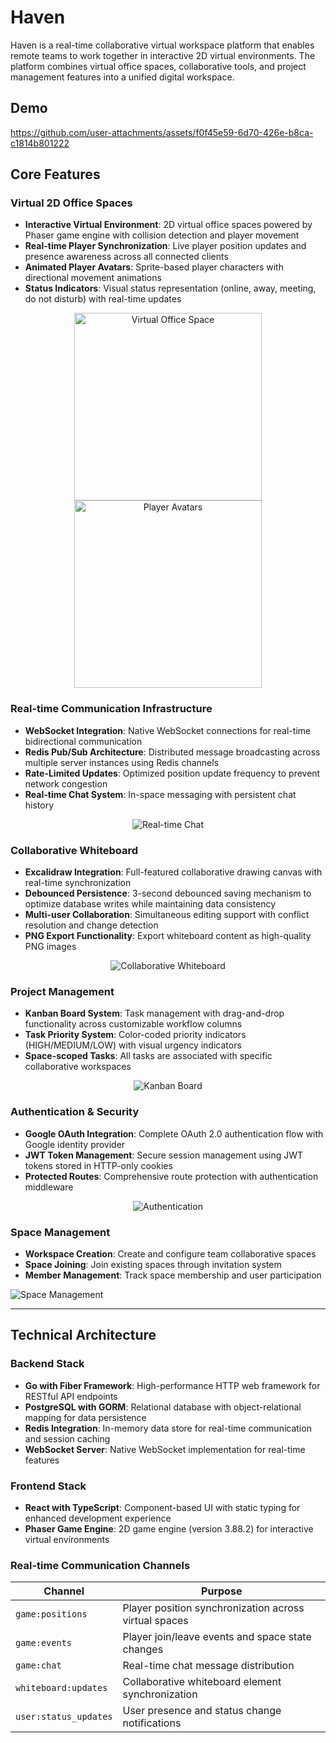 # Haven

Haven is a real-time collaborative virtual workspace platform that enables remote teams to work together in interactive 2D virtual environments. The platform combines virtual office spaces, collaborative tools, and project management features into a unified digital workspace.

## Demo

https://github.com/user-attachments/assets/f0f45e59-6d70-426e-b8ca-c1814b801222

## Core Features

### Virtual 2D Office Spaces

- **Interactive Virtual Environment**: 2D virtual office spaces powered by Phaser game engine with collision detection and player movement
- **Real-time Player Synchronization**: Live player position updates and presence awareness across all connected clients
- **Animated Player Avatars**: Sprite-based player characters with directional movement animations
- **Status Indicators**: Visual status representation (online, away, meeting, do not disturb) with real-time updates

<div align="center">
  <img src="https://github.com/user-attachments/assets/cfb7a5ca-1d93-43c9-b600-490240b6517d" alt="Virtual Office Space" height="300"/>
  <img src="https://github.com/user-attachments/assets/bb63e2cd-75b6-4eb0-be70-9fdc7fed2a39" alt="Player Avatars" height="300"/>
</div>

### Real-time Communication Infrastructure

- **WebSocket Integration**: Native WebSocket connections for real-time bidirectional communication
- **Redis Pub/Sub Architecture**: Distributed message broadcasting across multiple server instances using Redis channels
- **Rate-Limited Updates**: Optimized position update frequency to prevent network congestion
- **Real-time Chat System**: In-space messaging with persistent chat history

<div align="center">
  <img src="https://github.com/user-attachments/assets/7b3260fb-d30c-4bfa-945f-926e0aaf8d04" alt="Real-time Chat"/>
</div>

### Collaborative Whiteboard

- **Excalidraw Integration**: Full-featured collaborative drawing canvas with real-time synchronization
- **Debounced Persistence**: 3-second debounced saving mechanism to optimize database writes while maintaining data consistency
- **Multi-user Collaboration**: Simultaneous editing support with conflict resolution and change detection
- **PNG Export Functionality**: Export whiteboard content as high-quality PNG images

<div align="center">
  <img src="https://github.com/user-attachments/assets/2e7d265d-f8eb-4292-90c8-5fd23a3588f7" alt="Collaborative Whiteboard" style={{ maxWidth: '80%', height: 'auto', borderRadius: '8px', boxShadow: '0 4px 8px rgba(0,0,0,0.1)' }} />
</div>

### Project Management

- **Kanban Board System**: Task management with drag-and-drop functionality across customizable workflow columns
- **Task Priority System**: Color-coded priority indicators (HIGH/MEDIUM/LOW) with visual urgency indicators
- **Space-scoped Tasks**: All tasks are associated with specific collaborative workspaces

<div align="center">
  <img src="https://github.com/user-attachments/assets/46f58c47-c875-4ec5-a749-ce3a14700f16" alt="Kanban Board" style={{ maxWidth: '75%', height: 'auto', borderRadius: '8px', boxShadow: '0 4px 8px rgba(0,0,0,0.1)' }} />
</div>

### Authentication & Security

- **Google OAuth Integration**: Complete OAuth 2.0 authentication flow with Google identity provider
- **JWT Token Management**: Secure session management using JWT tokens stored in HTTP-only cookies
- **Protected Routes**: Comprehensive route protection with authentication middleware

<div align="center">
  <img src="https://github.com/user-attachments/assets/3f55130d-4946-48af-8ea9-8def4562af0b" alt="Authentication" style={{ maxWidth: '60%', height: 'auto', borderRadius: '8px', boxShadow: '0 4px 8px rgba(0,0,0,0.1)' }} />
</div>

### Space Management

- **Workspace Creation**: Create and configure team collaborative spaces
- **Space Joining**: Join existing spaces through invitation system
- **Member Management**: Track space membership and user participation

<div style={{ textAlign: 'center', margin: '20px 0' }}>
  <img src="https://github.com/user-attachments/assets/2bc701b7-5a25-4ac0-86ba-f10990354e0d" alt="Space Management" style={{ maxWidth: '65%', height: 'auto', borderRadius: '8px', boxShadow: '0 4px 8px rgba(0,0,0,0.1)' }} />
</div>

---

## Technical Architecture

### Backend Stack

- **Go with Fiber Framework**: High-performance HTTP web framework for RESTful API endpoints
- **PostgreSQL with GORM**: Relational database with object-relational mapping for data persistence
- **Redis Integration**: In-memory data store for real-time communication and session caching
- **WebSocket Server**: Native WebSocket implementation for real-time features

### Frontend Stack

- **React with TypeScript**: Component-based UI with static typing for enhanced development experience
- **Phaser Game Engine**: 2D game engine (version 3.88.2) for interactive virtual environments

### Real-time Communication Channels

| Channel | Purpose |
|---------|---------|
| `game:positions` | Player position synchronization across virtual spaces |
| `game:events` | Player join/leave events and space state changes |
| `game:chat` | Real-time chat message distribution |
| `whiteboard:updates` | Collaborative whiteboard element synchronization |
| `user:status_updates` | User presence and status change notifications |
